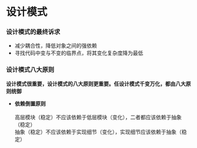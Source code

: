 # 设计模式

### 设计模式的最终诉求
- 减少耦合性，降低对象之间的强依赖
- 寻找代码中变与不变的临界点，将其变化复杂度降为最低

### 设计模式八大原则
**设计模式很重要，设计模式的八大原则更重要。任设计模式千变万化，都由八大原则统御**
- **依赖倒置原则**<br>   
高层模块（稳定）不应该依赖于低层模块（变化），二者都应该依赖于抽象（稳定）<br>
抽象（稳定）不应该依赖于实现细节（变化），实现细节应该依赖于抽象（稳定）<br>

